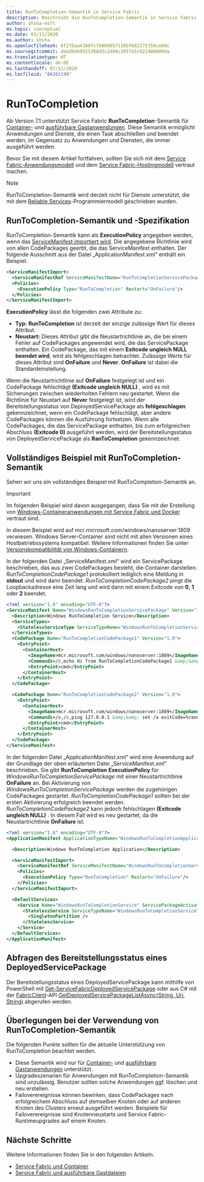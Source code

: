 ```yaml
---
title: RunToCompletion-Semantik in Service Fabric
description: Beschreibt die RunToCompletion-Semantik in Service Fabric.
author: shsha-msft
ms.topic: conceptual
ms.date: 03/11/2020
ms.author: shsha
ms.openlocfilehash: 6f2f6aa4380fcf6909957118bf682275350ce68c
ms.sourcegitcommit: dabd9eb9925308d3c2404c3957e5c921408089da
ms.translationtype: HT
ms.contentlocale: de-DE
ms.lasthandoff: 07/11/2020
ms.locfileid: "86261199"
---
```

# <a name="runtocompletion"></a>RunToCompletion

Ab Version 7.1 unterstützt Service Fabric **RunToCompletion**-Semantik für [Container-][containers-introduction-link] und [ausführbare Gastanwendungen][guest-executables-introduction-link]. Diese Semantik ermöglicht Anwendungen und Dienste, die einen Task abschließen und beendet werden, im Gegensatz zu Anwendungen und Diensten, die immer ausgeführt werden.

Bevor Sie mit diesem Artikel fortfahren, sollten Sie sich mit dem [Service Fabric-Anwendungsmodell][application-model-link] und dem [Service Fabric-Hostingmodell][hosting-model-link] vertraut machen.

> [!NOTE]
> RunToCompletion-Semantik wird derzeit nicht für Dienste unterstützt, die mit dem [Reliable Services][reliable-services-link]-Programmiermodell geschrieben wurden.
 
## <a name="runtocompletion-semantics-and-specification"></a>RunToCompletion-Semantik und -Spezifikation
RunToCompletion-Semantik kann als **ExecutionPolicy** angegeben werden, wenn das [ServiceManifest importiert wird][application-and-service-manifests-link]. Die angegebene Richtlinie wird von allen CodePackages geerbt, die das ServiceManifest enthalten. Der folgende Ausschnitt aus der Datei „ApplicationManifest.xml“ enthält ein Beispiel.

```xml
<ServiceManifestImport>
  <ServiceManifestRef ServiceManifestName="RunToCompletionServicePackage" ServiceManifestVersion="1.0"/>
  <Policies>
    <ExecutionPolicy Type="RunToCompletion" Restart="OnFailure"/>
  </Policies>
</ServiceManifestImport>
```
**ExecutionPolicy** lässt die folgenden zwei Attribute zu:
* **Typ:** **RunToCompletion** ist derzeit der einzige zulässige Wert für dieses Attribut.
* **Neustart:** Dieses Attribut gibt die Neustartrichtlinie an, die bei einem Fehler auf CodePackages angewendet wird, die das ServicePackage enthalten. Ein CodePackage, das mit einem **Exitcode ungleich NULL beendet wird**, wird als fehlgeschlagen betrachtet. Zulässige Werte für dieses Attribut sind **OnFailure** und **Never**. **OnFailure** ist dabei die Standardeinstellung.

Wenn die Neustartrichtlinie auf **OnFailure** festgelegt ist und ein CodePackage fehlschlägt **(Exitcode ungleich NULL)** , wird es mit Sicherungen zwischen wiederholten Fehlern neu gestartet. Wenn die Richtlinie für Neustart auf **Never** festgelegt ist, wird der Bereitstellungsstatus von DeployedServicePackage als **fehlgeschlagen** gekennzeichnet, wenn ein CodePackage fehlschlägt, aber andere CodePackages können die Ausführung fortsetzen. Wenn alle CodePackages, die das ServicePackage enthalten, bis zum erfolgreichen Abschluss **(Exitcode 0)** ausgeführt werden, wird der Bereitstellungsstatus von DeployedServicePackage als **RanToCompletion** gekennzeichnet. 

## <a name="complete-example-using-runtocompletion-semantics"></a>Vollständiges Beispiel mit RunToCompletion-Semantik

Sehen wir uns ein vollständiges Beispiel mit RunToCompletion-Semantik an.

> [!IMPORTANT]
> Im folgenden Beispiel wird davon ausgegangen, dass Sie mit der Erstellung von [Windows-Containeranwendungen mit Service Fabric und Docker][containers-getting-started-link] vertraut sind.
>
> In diesem Beispiel wird auf mcr.microsoft.com/windows/nanoserver:1809 verwiesen. Windows Server-Container sind nicht mit allen Versionen eines Hostbetriebssystems kompatibel. Weitere Informationen finden Sie unter [Versionskompatibilität von Windows-Containern](/virtualization/windowscontainers/deploy-containers/version-compatibility).

In der folgenden Datei „ServiceManifest.xml“ wird ein ServicePackage beschrieben, das aus zwei CodePackages besteht, die Container darstellen. *RunToCompletionCodePackage1* protokolliert lediglich eine Meldung in **stdout** und wird dann beendet. *RunToCompletionCodePackage2* pingt die Loopbackadresse eine Zeit lang und wird dann mit einem Exitcode von **0**, **1** oder **2** beendet.

```xml
<?xml version="1.0" encoding="UTF-8"?>
<ServiceManifest Name="WindowsRunToCompletionServicePackage" Version="1.0" xmlns="http://schemas.microsoft.com/2011/01/fabric" xmlns:xsi="http://www.w3.org/2001/XMLSchema-instance">
  <Description>Windows RunToCompletion Service</Description>
  <ServiceTypes>
    <StatelessServiceType ServiceTypeName="WindowsRunToCompletionServiceType"  UseImplicitHost="true"/>
  </ServiceTypes>
  <CodePackage Name="RunToCompletionCodePackage1" Version="1.0">
    <EntryPoint>
      <ContainerHost>
        <ImageName>mcr.microsoft.com/windows/nanoserver:1809</ImageName>
        <Commands>/c,echo Hi from RunToCompletionCodePackage1 &amp;&amp; exit 0</Commands>
        <EntryPoint>cmd</EntryPoint>
      </ContainerHost>
    </EntryPoint>
  </CodePackage>

  <CodePackage Name="RunToCompletionCodePackage2" Version="1.0">
    <EntryPoint>
      <ContainerHost>
        <ImageName>mcr.microsoft.com/windows/nanoserver:1809</ImageName>
        <Commands>/v,/c,ping 127.0.0.1 &amp;&amp; set /a exitCode=%random% % 3 &amp;&amp; exit !exitCode!</Commands>
        <EntryPoint>cmd</EntryPoint>
      </ContainerHost>
    </EntryPoint>
  </CodePackage>
</ServiceManifest>
```

In der folgenden Datei „ApplicationManifest.xml“ wird eine Anwendung auf der Grundlage der oben erläuterten Datei „ServiceManifest.xml“ beschrieben. Sie gibt **RunToCompletion** **ExecutionPolicy** für *WindowsRunToCompletionServicePackage* mit einer Neustartrichtlinie **OnFailure** an. Bei Aktivierung von *WindowsRunToCompletionServicePackage* werden die zugehörigen CodePackages gestartet. *RunToCompletionCodePackage1* sollten bei der ersten Aktivierung erfolgreich beendet werden. *RunToCompletionCodePackage2* kann jedoch fehlschlagen **(Exitcode ungleich NULL)** . In diesem Fall wird es neu gestartet, da die Neustartrichtlinie **OnFailure** ist.

```xml
<?xml version="1.0" encoding="UTF-8"?>
<ApplicationManifest ApplicationTypeName="WindowsRunToCompletionApplicationType" ApplicationTypeVersion="1.0" xmlns="http://schemas.microsoft.com/2011/01/fabric" xmlns:xsi="http://www.w3.org/2001/XMLSchema-instance">

  <Description>Windows RunToCompletion Application</Description>

  <ServiceManifestImport>
    <ServiceManifestRef ServiceManifestName="WindowsRunToCompletionServicePackage" ServiceManifestVersion="1.0"/>
    <Policies>
      <ExecutionPolicy Type="RunToCompletion" Restart="OnFailure"/>
    </Policies>
  </ServiceManifestImport>

  <DefaultServices>
    <Service Name="WindowsRunToCompletionService" ServicePackageActivationMode="ExclusiveProcess">
      <StatelessService ServiceTypeName="WindowsRunToCompletionServiceType" InstanceCount="1">
        <SingletonPartition />
      </StatelessService>
    </Service>
  </DefaultServices>
</ApplicationManifest>
```
## <a name="querying-deployment-status-of-a-deployedservicepackage"></a>Abfragen des Bereitstellungsstatus eines DeployedServicePackage
Der Bereitstellungsstatus eines DeployedServicePackage kann mithilfe von PowerShell mit [Get-ServiceFabricDeployedServicePackage][deployed-service-package-link] oder aus C# mit der [FabricClient][fabric-client-link]-API [GetDeployedServicePackageListAsync(String, Uri, String)][deployed-service-package-fabricclient-link] abgerufen werden.

## <a name="considerations-when-using-runtocompletion-semantics"></a>Überlegungen bei der Verwendung von RunToCompletion-Semantik

Die folgenden Punkte sollten für die aktuelle Unterstützung von RunToCompletion beachtet werden.
* Diese Semantik wird nur für [Container-][containers-introduction-link] und [ausführbare Gastanwendungen][guest-executables-introduction-link] unterstützt.
* Upgradeszenarien für Anwendungen mit RunToCompletion-Semantik sind unzulässig. Benutzer sollten solche Anwendungen ggf. löschen und neu erstellen.
* Failoverereignisse können bewirken, dass CodePackages nach erfolgreichem Abschluss auf demselben Knoten oder auf anderen Knoten des Clusters erneut ausgeführt werden. Beispiele für Failoverereignisse sind Knotenneustarts und Service Fabric-Runtimeupgrades auf einem Knoten.

## <a name="next-steps"></a>Nächste Schritte

Weitere Informationen finden Sie in den folgenden Artikeln.

* [Service Fabric und Container][containers-introduction-link]
* [Service Fabric und ausführbare Gastdateien][guest-executables-introduction-link]

<!-- Links -->
[containers-introduction-link]: service-fabric-containers-overview.md
[containers-getting-started-link]: service-fabric-get-started-containers.md
[guest-executables-introduction-link]: service-fabric-guest-executables-introduction.md
[reliable-services-link]: service-fabric-reliable-services-introduction.md
[application-model-link]: service-fabric-application-model.md
[hosting-model-link]: service-fabric-hosting-model.md
[application-and-service-manifests-link]: service-fabric-application-and-service-manifests.md
[setup-entry-point-link]: service-fabric-run-script-at-service-startup.md
[deployed-service-package-working-with-link]: service-fabric-hosting-model.md#work-with-a-deployed-service-package
[deployed-code-package-link]: /powershell/module/servicefabric/get-servicefabricdeployedcodepackage
[deployed-service-package-link]: /powershell/module/servicefabric/get-servicefabricdeployedservicepackage
[fabric-client-link]: /dotnet/api/system.fabric.fabricclient
[deployed-service-package-fabricclient-link]: /dotnet/api/system.fabric.fabricclient.queryclient.getdeployedservicepackagelistasync
